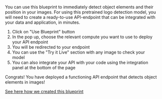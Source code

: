 You can use this blueprint to immediately detect object elements and their position in your images.
For using this pretrained logo detection model, you will need to create a ready-to-use API-endpoint that can be integrated with your data and application, in minutes.
1. Click on "Use Blueprint" button
2. In the pop up, choose the relevant compute you want to use to deploy your API endpoint
3. You will be redirected to your endpoint
4. You can use the "Try it Live" section with any image to check your model
5. You can also integrate your API with your code using the integration panel at the bottom of the page

Congrats! You have deployed a functioning API endpoint that detects object elements in images!

[See here how we created this blueprint](https://github.com/cnvrg/Blueprints/tree/main/Object%20Detection)


